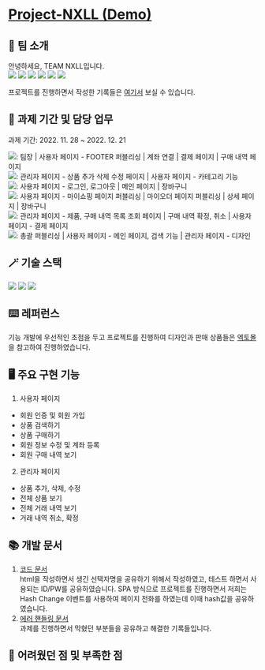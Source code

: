 #  [Project-NXLL (Demo)](https://team-nxll.netlify.app/)

## 👻 팀 소개
안녕하세요, TEAM NXLL입니다. <br />
<a href="https://github.com/quokka-eating-carrots"><img src="https://img.shields.io/badge/조민정-B5D9AD?style=flat-square&logo=GitHub&logoColor=black"/></a>
<a href="https://github.com/quokka-eating-carrots"><img src="https://img.shields.io/badge/강현주-6B8E23?style=flat-square&logo=GitHub&logoColor=white"/></a>
<a href="https://github.com/quokka-eating-carrots"><img src="https://img.shields.io/badge/김상현-B0C4DE?style=flat-square&logo=GitHub&logoColor=black"/></a>
<a href="https://github.com/quokka-eating-carrots"><img src="https://img.shields.io/badge/배현수-006400?style=flat-square&logo=GitHub&logoColor=white"/></a>
<a href="https://github.com/quokka-eating-carrots"><img src="https://img.shields.io/badge/오혜성-606060?style=flat-square&logo=GitHub&logoColor=white"/></a>
<a href="https://github.com/quokka-eating-carrots"><img src="https://img.shields.io/badge/한혜림-FF55B6?style=flat-square&logo=GitHub&logoColor=white"/></a>

프로젝트를 진행하면서 작성한 기록들은 [여기서](https://www.notion.so/quokka-eating-carrots/TEAM-NXLL-63f100662e0949e7ab388868f384967b) 보실 수 있습니다.

## 📆 과제 기간 및 담당 업무
과제 기간: 2022. 11. 28 ~ 2022. 12. 21 <br />

<a href="https://github.com/quokka-eating-carrots"><img src="https://img.shields.io/badge/조민정-B5D9AD?style=flat-square&logo=GitHub&logoColor=black"/></a>: 팀장 | 사용자 페이지 - FOOTER 퍼블리싱 | 계좌 연결 | 결제 페이지 | 구매 내역 페이지 <br />
<a href="https://github.com/quokka-eating-carrots"><img src="https://img.shields.io/badge/강현주-6B8E23?style=flat-square&logo=GitHub&logoColor=white"/></a>: 관리자 페이지 - 상품 추가 삭제 수정 페이지 | 사용자 페이지 - 카테고리 기능 <br />
<a href="https://github.com/quokka-eating-carrots"><img src="https://img.shields.io/badge/김상현-B0C4DE?style=flat-square&logo=GitHub&logoColor=black"/></a>: 사용자 페이지 - 로그인, 로그아웃 | 메인 페이지 | 장바구니 <br />
<a href="https://github.com/quokka-eating-carrots"><img src="https://img.shields.io/badge/배현수-006400?style=flat-square&logo=GitHub&logoColor=white"/></a>: 사용자 페이지 - 마이쇼핑 페이지 퍼블리싱 | 마이오더 페이지 퍼블리싱 | 상세 페이지 | 장바구니 <br />
<a href="https://github.com/quokka-eating-carrots"><img src="https://img.shields.io/badge/오혜성-606060?style=flat-square&logo=GitHub&logoColor=white"/></a>: 관리자 페이지 - 제품, 구매 내역 목록 조회 페이지 | 구매 내역 확정, 취소 | 사용자 페이지 - 결제 페이지 <br />
<a href="https://github.com/quokka-eating-carrots"><img src="https://img.shields.io/badge/한혜림-FF55B6?style=flat-square&logo=GitHub&logoColor=white"/></a>: 총괄 퍼블리싱 | 사용자 페이지 - 메인 페이지, 검색 기능 | 관리자 페이지 - 디자인

## 🪄 기술 스택
<img src="https://img.shields.io/badge/HTML-E34F26?style=flat-square&logo=HTML5&logoColor=white"/> <img src="https://img.shields.io/badge/SCSS-CC6699?style=flat-square&logo=Sass&logoColor=white"/> <img src="https://img.shields.io/badge/JavaScript-F7DF1E?style=flat-square&logo=JavaScript&logoColor=white"/>

## ⌨️ 레퍼런스
기능 개발에 우선적인 초점을 두고 프로젝트를 진행하여 디자인과 판매 상품들은 [엑토몰](https://acttomall.com/)을 참고하여 진행하였습니다.

## 🖥️ 주요 구현 기능
1. 사용자 페이지
  + 회원 인증 및 회원 가입
  + 상품 검색하기
  + 상품 구매하기
  + 회원 정보 수정 및 계좌 등록
  + 회원 구매 내역 보기

2. 관리자 페이지
  + 상품 추가, 삭제, 수정
  + 전체 상품 보기
  + 전체 거래 내역 보기
  + 거래 내역 취소, 확정

## 📚 개발 문서
1. [코드 문서](https://docs.google.com/spreadsheets/d/1leaXcP6FK4dbTtn1qYrFU5xB5U1O0rGjB4G7o2-VSMk/edit#gid=0) <br />
html을 작성하면서 생긴 선택자명을 공유하기 위해서 작성하였고, 테스트 하면서 사용되는 ID/PW를 공유하였습니다. SPA 방식으로 프로젝트를 진행하면서 저희는 Hash Change 이벤트를 사용하여 페이지 전화를 하였는데 이때 hash값을 공유하였습니다.
2. [에러 핸들링 문서](https://quokka-eating-carrots.notion.site/730fd8b296cb451b98a896b9100ab4ce) <br />
과제를 진행하면서 막혔던 부분들을 공유하고 해결한 기록들입니다.

## 🔔 어려웠던 점 및 부족한 점